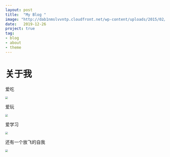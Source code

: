 ```yaml
---
layout: post
title:  "My Blog "
image: "http://dab1nmslvvntp.cloudfront.net/wp-content/uploads/2015/02/1424055625jekyll.png"
date:   2019-12-26
project: true
tag:
- blog
- about
- theme
---
```


# 关于我

爱吃

<img src="http://a1.qpic.cn/psc?/V13QC2An0UGJcj/iXs1ae7hmJtTd.wIcSd4.QFLzT0yG92FIVIq*Q7DGwMjBWdEsmm2aygzYQSzG1oVQE7KzUPYRjaBIMakVkWcUw7*45YTgDGTvfocb1yqOAs!/c&amp;ek=1&amp;kp=1&amp;pt=0&amp;bo=XgTNBV4EzQURIBc!&amp;tl=3&amp;vuin=1430360751&amp;tm=1577368800&amp;sce=60-2-2&amp;rf=viewer_311" style="zoom: 50%;" />

爱玩

<img src="http://a1.qpic.cn/psc?/V13QC2An0UGJcj/iXs1ae7hmJtTd.wIcSd4.bxQO1kow0Tth1Uh28Omjgs*JnsM3ykiQVBJE2kbTtCONNeC568h7mo0woRLO7GuW210.oTesMTJbuiOLL0LQ3w!/c&amp;ek=1&amp;kp=1&amp;pt=0&amp;bo=VQhABlUIQAYRIBc!&amp;tl=3&amp;vuin=1430360751&amp;tm=1577368800&amp;sce=60-2-2&amp;rf=viewer_311" style="zoom:50%;" />

爱学习

<img src="http://a1.qpic.cn/psc?/V13QC2An0UGJcj/iXs1ae7hmJtTd.wIcSd4.bnZkeqUS09ZomVA5DyxgQRrbhY*F*eh*lwlbTZkm8NVQnTfGB8LNdDfctpDtHoSvXv2bBlN9*poUbkK8xz1hag!/c&amp;ek=1&amp;kp=1&amp;pt=0&amp;bo=OASgBTgEoAURECc!&amp;tl=3&amp;vuin=1430360751&amp;tm=1577368800&amp;sce=60-2-2&amp;rf=viewer_311" style="zoom:50%;" />

还有一个放飞的自我

<img src="http://a1.qpic.cn/psc?/V13QC2An0UGJcj/iXs1ae7hmJtTd.wIcSd4.cyYPOocL*twaqHgr1Ak899DX1uDEdWODJlx9LPs6nKJeOTy2yE29rs6tiggVT4AHATQPsy3*MZ24Gop*J8z0XQ!/c&amp;ek=1&amp;kp=1&amp;pt=0&amp;bo=OASgBTgEoAURMAc!&amp;tl=3&amp;vuin=1430360751&amp;tm=1577368800&amp;sce=60-2-2&amp;rf=viewer_311" style="zoom:50%;" />

